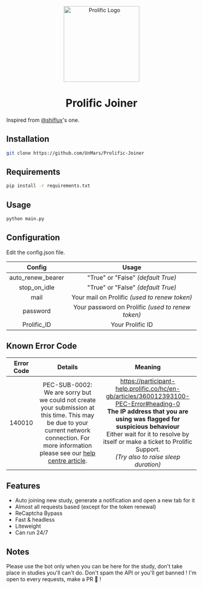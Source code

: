 <p align="center"><img width="200" src="https://github.com/UnMars/Prolific-Joiner/blob/main/media/Prolific_logo.png" alt="Prolific Logo"></p>
<h1 align="center">Prolific Joiner</h1>


Inspired from [@shiflux](https://github.com/shiflux/prolific-updater)'s one.
## Installation
```sh
git clone https://github.com/UnMars/Prolific-Joiner
```

## Requirements
```sh
pip install -r requirements.txt
```

## Usage
```sh
python main.py
```

## Configuration
Edit the config.json file.

|Config|Usage|
| :------------: | :------------: |
|auto_renew_bearer|"True" or "False" *(default True)*|
|stop_on_idle|"True" or "False" *(default True)*|
|mail|Your mail on Prolific *(used to renew token)*|
|password|Your password on Prolific *(used to renew token)*|
|Prolific_ID|Your Prolific ID|

## Known Error Code

|Error Code|Details|Meaning
| :------------: | :------------: | :------------: |
|140010|PEC-SUB-0002: We are sorry but we could not create your submission at this time. This may be due to your current network connection. For more information please see our <a href="https://participant-help.prolific.co/hc/en-gb/articles/360012393100-PEC-Error">help centre article</a>.|https://participant-help.prolific.co/hc/en-gb/articles/360012393100-PEC-Error#heading-0 <br /> **The IP address that you are using was flagged for suspicious behaviour** </br> Either wait for it to resolve by itself or make a ticket to Prolific Support. <br /> *(Try also to raise sleep duration)*



## Features
- Auto joining new study, generate a notification and open a new tab for it
- Almost all requests based (except for the token renewal)
- ReCaptcha Bypass
- Fast & headless
- Liteweight
- Can run 24/7

## Notes

Please use the bot only when you can be here for the study, don't take place in studies you'll can't do.
Don't spam the API or you'll get banned !
I'm open to every requests, make a PR :raised_hands: !
